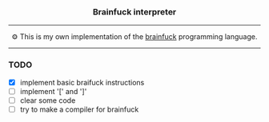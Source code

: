 <h3 align="center">Brainfuck interpreter</h3>

---

<p align="center">⚙️ This is my own implementation of the <a href="https://en.wikipedia.org/wiki/Brainfuck">brainfuck</a> programming language.</p>

---

### TODO
- [x] implement basic braifuck instructions
- [ ] implement '[' and ']'
- [ ] clear some code
- [ ] try to make a compiler for brainfuck
